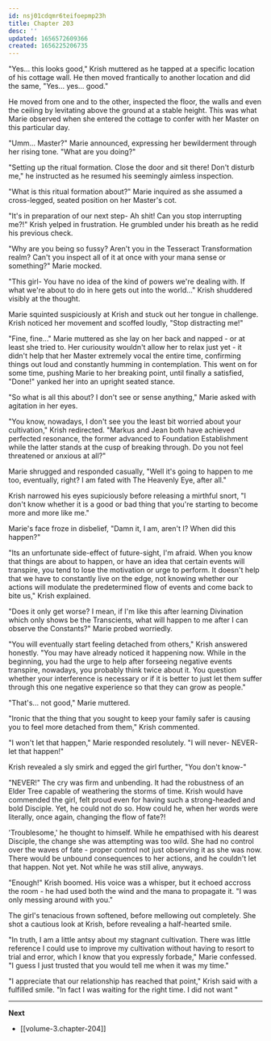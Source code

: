 ```yaml
---
id: nsj01cdqmr6teifoepmp23h
title: Chapter 203
desc: ''
updated: 1656572609366
created: 1656225206735
---
```


"Yes... this looks good," Krish muttered as he tapped at a specific location of his cottage wall. He then moved frantically to another location and did the same, "Yes... yes... good."

He moved from one and to the other, inspected the floor, the walls and even the ceiling by levitating above the ground at a stable height. This was what Marie observed when she entered the cottage to confer with her Master on this particular day.

"Umm... Master?" Marie announced, expressing her bewilderment through her rising tone. "What are you doing?"

"Setting up the ritual formation. Close the door and sit there! Don't disturb me," he instructed as he resumed his seemingly aimless inspection.

"What is this ritual formation about?" Marie inquired as she assumed a cross-legged, seated position on her Master's cot.

"It's in preparation of our next step- Ah shit! Can you stop interrupting me?!" Krish yelped in frustration. He grumbled under his breath as he redid his previous check.

"Why are you being so fussy? Aren't you in the Tesseract Transformation realm? Can't you inspect all of it at once with your mana sense or something?" Marie mocked.

"This girl- You have no idea of the kind of powers we're dealing with. If what we're about to do in here gets out into the world..." Krish shuddered visibly at the thought.

Marie squinted suspiciously at Krish and stuck out her tongue in challenge. Krish noticed her movement and scoffed loudly, "Stop distracting me!"

"Fine, fine..." Marie muttered as she lay on her back and napped - or at least she tried to. Her curiousity wouldn't allow her to relax just yet - it didn't help that her Master extremely vocal the entire time, confirming things out loud and constantly humming in contemplation. This went on for some time, pushing Marie to her breaking point, until finally a satisfied, "Done!" yanked her into an upright seated stance.

"So what is all this about? I don't see or sense anything," Marie asked with agitation in her eyes.

"You know, nowadays, I don't see you the least bit worried about your cultivation," Krish redirected. "Markus and Jean both have achieved perfected resonance, the former advanced to Foundation Establishment while the latter stands at the cusp of breaking through. Do you not feel threatened or anxious at all?"

Marie shrugged and responded casually, "Well it's going to happen to me too, eventually, right? I am fated with The Heavenly Eye, after all."

Krish narrowed his eyes supiciously before releasing a mirthful snort, "I don't know whether it is a good or bad thing that you're starting to become more and more like me."

Marie's face froze in disbelief, "Damn it, I am, aren't I? When did this happen?"

"Its an unfortunate side-effect of future-sight, I'm afraid. When you know that things are about to happen, or have an idea that certain events will transpire, you tend to lose the motivation or urge to perform. It doesn't help that we have to constantly live on the edge, not knowing whether our actions will modulate the predetermined flow of events and come back to bite us," Krish explained.

"Does it only get worse? I mean, if I'm like this after learning Divination which only shows be the Transcients, what will happen to me after I can observe the Constants?" Marie probed worriedly.

"You will eventually start feeling detached from others," Krish answered honestly. "You may have already noticed it happening now. While in the beginning, you had the urge to help after forseeing negative events transpire, nowadays, you probably think twice about it. You question whether your interference is necessary or if it is better to just let them suffer through this one negative experience so that they can grow as people."

"That's... not good," Marie muttered.

"Ironic that the thing that you sought to keep your family safer is causing you to feel more detached from them," Krish commented.

"I won't let that happen," Marie responded resolutely. "I will never- NEVER- let that happen!"

Krish revealed a sly smirk and egged the girl further, "You don't know-"

"NEVER!" The cry was firm and unbending. It had the robustness of an Elder Tree capable of weathering the storms of time. Krish would have commended the girl, felt proud even for having such a strong-headed and bold Disciple. Yet, he could not do so. How could he, when her words were literally, once again, changing the flow of fate?!

'Troublesome,' he thought to himself. While he empathised with his dearest Disciple, the change she was attempting was too wild. She had no control over the waves of fate - proper control not just observing it as she was now. There would be unbound consequences to her actions, and he couldn't let that happen. Not yet. Not while he was still alive, anyways.

"Enough!" Krish boomed. His voice was a whisper, but it echoed accross the room - he had used both the wind and the mana to propagate it. "I was only messing around with you."

The girl's tenacious frown softened, before mellowing out completely. She shot a cautious look at Krish, before revealing a half-hearted smile. 

"In truth, I am a little antsy about my stagnant cultivation. There was little reference I could use to improve my cultivation without having to resort to trial and error, which I know that you expressly forbade," Marie confessed. "I guess I just trusted that you would tell me when it was my time."

"I appreciate that our relationship has reached that point," Krish said with a fulfilled smile. "In fact I was waiting for the right time. I did not want "

____

**Next**
* [[volume-3.chapter-204]]